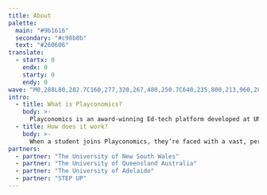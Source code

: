 ```yaml
---
title: About
palette:
  main: "#9b1616"
  secondary: "#c98b8b"
  text: "#260606"
translate:
  - startx: 0
    endx: 0
    starty: 0
    endy: 0
wave: "M0,288L80,282.7C160,277,320,267,480,250.7C640,235,800,213,960,208C1120,203,1280,213,1360,218.7L1440,224L1440,320L1360,320C1280,320,1120,320,960,320C800,320,640,320,480,320C320,320,160,320,80,320L0,320Z"
intro:
  - title: What is Playconomics?
    body: >-
      Playconomics is an award-winning Ed-tech platform developed at UNSW that weaves the videogame metaverse with standard university material to create online courses that motivate, influence, and inspire learning as a fun, engaging and rewarding journey. Its virtual world is shared by thousands of students, and it can persist and outlive the duration of a course. The goal of Playconomics is to create the most open-ended, multidisciplinary and fun teaching tool that ever existed.
  - title: How does it work?
    body: >-
      When a student joins Playconomics, they’re faced with a vast, persistent world that’s full of potential. They have the opportunity to construct a society from the ground up, and in doing so make decisions that are informed by the principles of economics, business, engineering, medicine, and more. Whether this virtual society stumbles on the same social and environmental issues we see in the real world is up to you. What follows is a troubleshooting exercise in social and technical engineering, where all fields come together in a truly interdisciplinary effort, driven by a common transparent language – Playconomics.
partners:
  - partner: "The University of New South Wales"
  - partner: "The University of Queensland Australia"
  - partner: "The University of Adelaide"
  - partner: "STEP UP"
---
```


